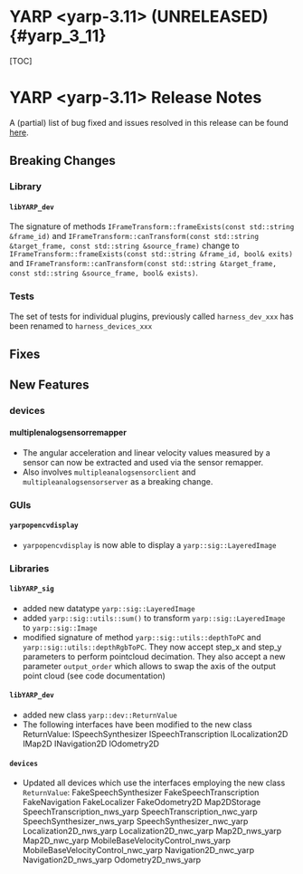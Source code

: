 YARP <yarp-3.11> (UNRELEASED)                                         {#yarp_3_11}
============================

[TOC]

YARP <yarp-3.11> Release Notes
=============================


A (partial) list of bug fixed and issues resolved in this release can be found
[here](https://github.com/robotology/yarp/issues?q=label%3A%22Fixed+in%3A+YARP+yarp-3.10%22).

Breaking Changes
----------------

### Library

#### `libYARP_dev`

The signature of methods `IFrameTransform::frameExists(const std::string &frame_id)` and `IFrameTransform::canTransform(const std::string &target_frame, const std::string &source_frame)` change to `IFrameTransform::frameExists(const std::string &frame_id, bool& exits)` and `IFrameTransform::canTransform(const std::string &target_frame, const std::string &source_frame, bool& exists)`.

### Tests

The set of tests for individual plugins, previously called `harness_dev_xxx` has been renamed to `harness_devices_xxx`

Fixes
-----

New Features
------------

### devices 

#### multiplenalogsensorremapper

* The angular acceleration and linear velocity values measured by a sensor can now be extracted and used via the sensor remapper.
* Also involves `multipleanalogsensorclient` and `multipleanalogsensorserver` as a breaking change.

### GUIs

#### `yarpopencvdisplay`

* `yarpopencvdisplay` is now able to display a `yarp::sig::LayeredImage`

### Libraries

#### `libYARP_sig`

* added new datatype `yarp::sig::LayeredImage`
* added `yarp::sig::utils::sum()` to transform `yarp::sig::LayeredImage` to `yarp::sig::Image`
* modified signature of method `yarp::sig::utils::depthToPC` and `yarp::sig::utils::depthRgbToPC`.
  They now accept step_x and step_y parameters to perform pointcloud decimation.
  They also accept a new parameter `output_order` which allows to swap the axis of the output point cloud (see code documentation)

#### `libYARP_dev`

* added new class `yarp::dev::ReturnValue`
* The following interfaces have been modified to the new class ReturnValue:
  ISpeechSynthesizer
  ISpeechTranscription
  ILocalization2D
  IMap2D
  INavigation2D
  IOdometry2D
  
#### `devices`

* Updated all devices which use the interfaces employing the new class `ReturnValue`:
  FakeSpeechSynthesizer
  FakeSpeechTranscription
  FakeNavigation
  FakeLocalizer
  FakeOdometry2D
  Map2DStorage
  SpeechTranscription_nws_yarp
  SpeechTranscription_nwc_yarp
  SpeechSynthesizer_nws_yarp
  SpeechSynthesizer_nwc_yarp
  Localization2D_nws_yarp
  Localization2D_nwc_yarp
  Map2D_nws_yarp
  Map2D_nwc_yarp
  MobileBaseVelocityControl_nws_yarp
  MobileBaseVelocityControl_nwc_yarp
  Navigation2D_nwc_yarp
  Navigation2D_nws_yarp
  Odometry2D_nws_yarp
